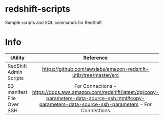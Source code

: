 # redshift-scripts
Sample scripts and SQL commands for RedShift

# Info

| Utility   |      Reference      |
|----------|:-------------:|
| RedShift Admin Scripts |  https://github.com/awslabs/amazon-redshift-utils/tree/master/src |
| S3 manifest File Over SSH | For Connections - https://docs.aws.amazon.com/redshift/latest/dg/copy-parameters-data-source-ssh.html#copy-parameters-data-source-ssh-parameters - For Connections |
